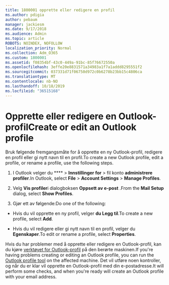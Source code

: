 ```yaml
---
title: 1800001 opprette eller redigere en profil
ms.author: pdigia
author: pebaum
manager: jackiesm
ms.date: 9/17/2018
ms.audience: Admin
ms.topic: article
ROBOTS: NOINDEX, NOFOLLOW
localization_priority: Normal
ms.collection: Adm_O365
ms.custom: 1800001
ms.assetid: f08354bf-43c0-449a-91bc-85f76672550a
ms.openlocfilehash: 3effe20e8831571a34983a1f7a1addd8295551f2
ms.sourcegitcommit: 037331d71f06750d972c0b6278b23bb15c4806ca
ms.translationtype: MT
ms.contentlocale: nb-NO
ms.lasthandoff: 10/18/2019
ms.locfileid: "36515168"
---
```

# <a name="create-or-edit-an-outlook-profile"></a><span data-ttu-id="5cef6-102">Opprette eller redigere en Outlook-profil</span><span class="sxs-lookup"><span data-stu-id="5cef6-102">Create or edit an Outlook profile</span></span>

<span data-ttu-id="5cef6-103">Bruk følgende fremgangsmåte for å opprette en ny Outlook-profil, redigere en profil eller gi nytt navn til en profil.</span><span class="sxs-lookup"><span data-stu-id="5cef6-103">To create a new Outlook profile, edit a profile, or rename a profile, use the following steps.</span></span>
  
1. <span data-ttu-id="5cef6-104">I Outlook velger du \*\*\*\* \> **Innstillinger for** \> fil konto **administrere profiler**.</span><span class="sxs-lookup"><span data-stu-id="5cef6-104">In Outlook, select **File** \> **Account Settings** \> **Manage Profiles**.</span></span>
    
2. <span data-ttu-id="5cef6-105">Velg **Vis profiler**i dialogboksen **Oppsett av e-post** .</span><span class="sxs-lookup"><span data-stu-id="5cef6-105">From the **Mail Setup** dialog, select **Show Profiles**.</span></span>
    
3. <span data-ttu-id="5cef6-106">Gjør ett av følgende:</span><span class="sxs-lookup"><span data-stu-id="5cef6-106">Do one of the following:</span></span>
    
  - <span data-ttu-id="5cef6-107">Hvis du vil opprette en ny profil, velger **du Legg til**.</span><span class="sxs-lookup"><span data-stu-id="5cef6-107">To create a new profile, select **Add**.</span></span>
    
  - <span data-ttu-id="5cef6-108">Hvis du vil redigere eller gi nytt navn til en profil, velger du **Egenskaper**.</span><span class="sxs-lookup"><span data-stu-id="5cef6-108">To edit or rename a profile, select **Properties**.</span></span>
    
<span data-ttu-id="5cef6-109">Hvis du har problemer med å opprette eller redigere en Outlook-profil, kan du kjøre [verktøyet for Outlook-profil](https://aka.ms/SaRA-OutlookSetupProfile) på den berørte maskinen.</span><span class="sxs-lookup"><span data-stu-id="5cef6-109">If you're having problems creating or editing an Outlook profile, you can run the [Outlook profile tool](https://aka.ms/SaRA-OutlookSetupProfile) on the affected machine.</span></span> <span data-ttu-id="5cef6-110">Det vil utføre noen kontroller, og når du er klar vil opprette en Outlook-profil med din e-postadresse.</span><span class="sxs-lookup"><span data-stu-id="5cef6-110">It will perform some checks, and when you're ready will create an Outlook profile with your email address.</span></span> 
  

